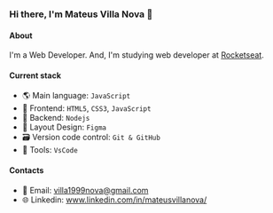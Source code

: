### Hi there, I'm Mateus Villa Nova 👋

#### About
I'm a Web Developer. And, I'm studying web developer at [Rocketseat](https://www.rocketseat.com.br/).

#### Current stack
- 🌎 Main language: `JavaScript`
- 🌌 Frontend: `HTML5`, `CSS3`, `JavaScript`
- 📡 Backend: `Nodejs`
- 🎨 Layout Design: `Figma`
- 🗃️ Version code control: `Git & GitHub`
- 🔧 Tools: `VsCode`

#### Contacts

- 📧 Email: villa1999nova@gmail.com
- 🌐 Linkedin: www.linkedin.com/in/mateusvillanova/
